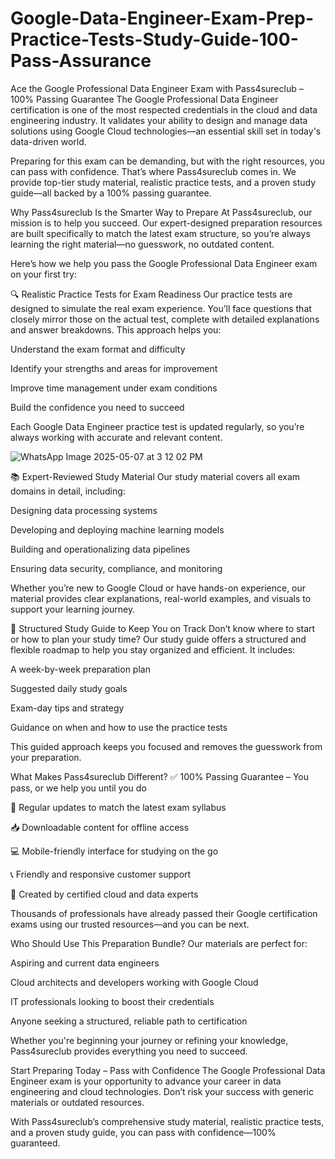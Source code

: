 # Google-Data-Engineer-Exam-Prep-Practice-Tests-Study-Guide-100-Pass-Assurance
Ace the Google Professional Data Engineer Exam with Pass4sureclub – 100% Passing Guarantee
The Google Professional Data Engineer certification is one of the most respected credentials in the cloud and data engineering industry. It validates your ability to design and manage data solutions using Google Cloud technologies—an essential skill set in today's data-driven world.

Preparing for this exam can be demanding, but with the right resources, you can pass with confidence. That’s where Pass4sureclub comes in. We provide top-tier study material, realistic practice tests, and a proven study guide—all backed by a 100% passing guarantee.

Why Pass4sureclub Is the Smarter Way to Prepare
At Pass4sureclub, our mission is to help you succeed. Our expert-designed preparation resources are built specifically to match the latest exam structure, so you’re always learning the right material—no guesswork, no outdated content.

Here’s how we help you pass the Google Professional Data Engineer exam on your first try:

🔍 Realistic Practice Tests for Exam Readiness
Our practice tests are designed to simulate the real exam experience. You’ll face questions that closely mirror those on the actual test, complete with detailed explanations and answer breakdowns. This approach helps you:

Understand the exam format and difficulty

Identify your strengths and areas for improvement

Improve time management under exam conditions

Build the confidence you need to succeed

Each Google Data Engineer practice test is updated regularly, so you’re always working with accurate and relevant content.


![WhatsApp Image 2025-05-07 at 3 12 02 PM](https://github.com/user-attachments/assets/03103631-ee07-4476-8100-63cb0ef882c9)

📚 Expert-Reviewed Study Material
Our study material covers all exam domains in detail, including:

Designing data processing systems

Developing and deploying machine learning models

Building and operationalizing data pipelines

Ensuring data security, compliance, and monitoring

Whether you’re new to Google Cloud or have hands-on experience, our material provides clear explanations, real-world examples, and visuals to support your learning journey.

🧭 Structured Study Guide to Keep You on Track
Don’t know where to start or how to plan your study time? Our study guide offers a structured and flexible roadmap to help you stay organized and efficient. It includes:

A week-by-week preparation plan

Suggested daily study goals

Exam-day tips and strategy

Guidance on when and how to use the practice tests

This guided approach keeps you focused and removes the guesswork from your preparation.

What Makes Pass4sureclub Different?
✅ 100% Passing Guarantee – You pass, or we help you until you do

🔁 Regular updates to match the latest exam syllabus

📥 Downloadable content for offline access

💻 Mobile-friendly interface for studying on the go

📞 Friendly and responsive customer support

🧠 Created by certified cloud and data experts

Thousands of professionals have already passed their Google certification exams using our trusted resources—and you can be next.

Who Should Use This Preparation Bundle?
Our materials are perfect for:

Aspiring and current data engineers

Cloud architects and developers working with Google Cloud

IT professionals looking to boost their credentials

Anyone seeking a structured, reliable path to certification

Whether you're beginning your journey or refining your knowledge, Pass4sureclub provides everything you need to succeed.

Start Preparing Today – Pass with Confidence
The Google Professional Data Engineer exam is your opportunity to advance your career in data engineering and cloud technologies. Don’t risk your success with generic materials or outdated resources.

With Pass4sureclub’s comprehensive study material, realistic practice tests, and a proven study guide, you can pass with confidence—100% guaranteed.
